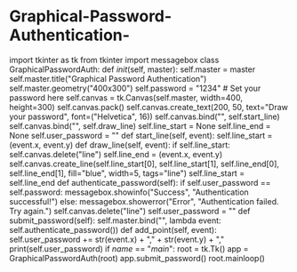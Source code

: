 # Graphical-Password-Authentication-
import tkinter as tk
from tkinter import messagebox
class GraphicalPasswordAuth:
 def _init_(self, master):
 self.master = master
 self.master.title("Graphical Password Authentication")
 self.master.geometry("400x300")
 self.password = "1234" # Set your password here
 self.canvas = tk.Canvas(self.master, width=400, height=300)
 self.canvas.pack()
 self.canvas.create_text(200, 50, text="Draw your password", font=("Helvetica", 
16))
 self.canvas.bind("<Button-1>", self.start_line)
 self.canvas.bind("<B1-Motion>", self.draw_line)
 self.line_start = None
 self.line_end = None
 self.user_password = ""
 def start_line(self, event):
 self.line_start = (event.x, event.y)
 def draw_line(self, event):
 if self.line_start:
self.canvas.delete("line")
 self.line_end = (event.x, event.y)
 self.canvas.create_line(self.line_start[0], self.line_start[1], self.line_end[0], 
self.line_end[1],
 fill="blue", width=5, tags="line")
 self.line_start = self.line_end
 def authenticate_password(self):
 if self.user_password == self.password:
 messagebox.showinfo("Success", "Authentication successful!")
 else:
 messagebox.showerror("Error", "Authentication failed. Try again.")
 self.canvas.delete("line")
 self.user_password = ""
 def submit_password(self):
 self.master.bind("<Return>", lambda event: self.authenticate_password())
 def add_point(self, event):
 self.user_password += str(event.x) + "," + str(event.y) + ","
 print(self.user_password)
if _name_ == "_main_":
 root = tk.Tk()
 app = GraphicalPasswordAuth(root)
 app.submit_password()
 root.mainloop()
